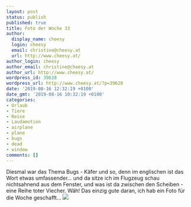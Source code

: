 ```yaml
---
layout: post
status: publish
published: true
title: Foto der Woche 33
author:
  display_name: cheesy
  login: cheesy
  email: christine@cheesy.at
  url: http://www.cheesy.at/
author_login: cheesy
author_email: christine@cheesy.at
author_url: http://www.cheesy.at/
wordpress_id: 39628
wordpress_url: http://www.cheesy.at/?p=39628
date: '2019-08-16 12:32:19 +0100'
date_gmt: '2019-08-16 10:32:19 +0100'
categories:
- Urlaub
- Tiere
- Reise
- Laudamotion
- airplane
- plane
- bugs
- dead
- window
comments: []
---
```

Diesmal war das Thema Bugs - Käfer und so, denn im englischen ist das Wort etwas umfassender... und da sitze ich im Flugzeug schau nichtsahnend aus dem Fenster, und was ist da zwischen den Scheiben - eine Reihe toter Viecher. Wäh! Das einzig gute daran, ich hab ein Foto für die Woche geschafft...
[![](http://www.cheesy.at/wp-content/uploads/33-52-Bugs.jpg)](http://www.cheesy.at/fotos/spiele/projekt365-und-andere-projekte/project-52-wochen-in-2019/)
